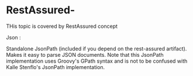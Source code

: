 # RestAssured-
THis topic is covered by RestAssured concept 


Json :

Standalone JsonPath (included if you depend on the rest-assured artifact). Makes it easy to parse JSON documents. Note that this JsonPath implementation uses Groovy's GPath syntax and is not to be confused with Kalle Stenflo's JsonPath implementation. 

